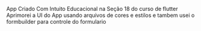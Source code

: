 App Criado Com Intuito Educacional na Seção 18 do curso de flutter</br>
Aprimorei a UI do App usando arquivos de cores e estilos e tambem usei o formbuilder para controle do formulario 